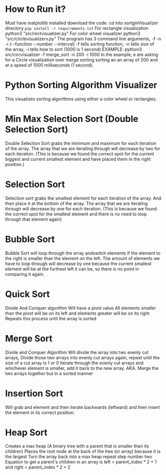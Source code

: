 # How to Run it?
Must have matplotlib installed
download the code.
cd into sortginVisualizer directory
`pip install -r requirements.txt`
For rectangle visualization
python3 "src/rectvisualizer.py"
For color wheel visualizer
python3 "src/circlevisualizerv.py"
The program has 3 command line arguments, -f -n -i (--function --number --interval)
-f tells sorting function, -n tells size of the array, -i tells how to sort (1000 is 1 second)
EXAMPLE:
python3 src/circvisualizer -f merge_sort -n 200 -i 1000
In the example, e are asking for a Circle visualization over merge sorting sorting an an array of 200 and at a speed of 1000 milliseconds (1 second).


# Python Sorting Algorithm Visualizer

This visualizes sorting algorithms using either a color wheel or rectangles.
# Min Max Selection Sort (Double Selection Sort)
Double Selection Sort grabs the minimum and maximum for each iteration of the array.
The array that we are iterating through will decrease by two for each iteration.
(This is because we found the correct spot for the current biggest and current smallest element and have placed them in the right position.)
# Selection Sort
Selection sort grabs the smallest element for each iteration of the array. And then place it at the bottom of the array.
The array that we are iterating through will decrease by one for each iteration.
(This is because we found the correct spot for the smallest element and there is no need to loop through that element again)
# Bubble Sort
Bubble Sort will loop through the array andswitch elements if the element to the right is smaller than the element on the left. The amount of elements we have to loop through will decrease by one because the current smallest element will be at the furthest left it can be, so there is no point in comparing it again.
# Quick Sort
Divide And Conquer algorithm
Will have a pivot value
All elements smaller than the pivot will be on its left and elements greater will be on its right
Repeats this process until the array is sorted
# Merge Sort
Divide and Conquer Algorithm
Will divide the array into two evenly cut arrays,
    Divide those two arrays into evenly cut arrays again,
    repeat until the size of a cut array is 1 or 0
Iterate through the evenly cut arrays and whichever element is smaller, add it back to the new array.
    AKA. Merge the two arrays together but in a sorted manner
# Insertion Sort
Will grab and element and then iterate backwards (leftward) and then insert the element in its correct position.
# Heap Sort
Creates a max heap (A binary tree with a parent that is smaller than its children)
    Places the root node at the back of the tree (or array) because it is the largest
    Turn the array back into a max heap
    repeat step number two
Equation to get a parent's children in an array is 
left = parent_index * 2 + 1 and right = parent_index * 2 + 2

